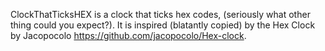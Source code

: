 ClockThatTicksHEX is a clock that ticks hex codes, (seriously what other thing could you expect?). It is inspired (blatantly copied) by the Hex Clock by Jacopocolo https://github.com/jacopocolo/Hex-clock.
